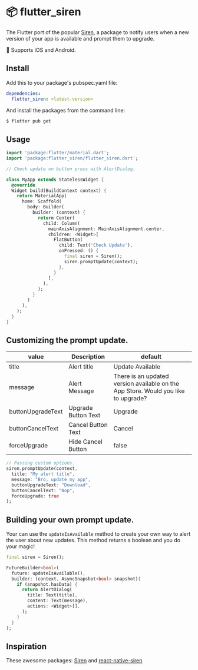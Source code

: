 # 📦 flutter_siren

The Flutter port of the popular [Siren](https://github.com/ArtSabintsev/Siren), a package to notify users when a new version of your app is available and prompt them to upgrade.

🚀 Supports iOS and Android.

## Install
Add this to your package's pubspec.yaml file:

```yaml
dependencies:
  flutter_siren: <latest-version>
```

And install the packages from the command line:

```sh
$ flutter pub get
```

## Usage

```dart
import 'package:flutter/material.dart';
import 'package:flutter_siren/flutter_siren.dart';

// Check update on button press with AlertDialog.

class MyApp extends StatelessWidget {
  @override
  Widget build(BuildContext context) {
    return MaterialApp(
      home: Scaffold(
        body: Builder(
          builder: (context) {
            return Center(
              child: Column(
                mainAxisAlignment: MainAxisAlignment.center,
                children: <Widget>[
                  FlatButton(
                    child: Text('Check Update'),
                    onPressed: () {
                      final siren = Siren();
                      siren.promptUpdate(context);
                    },
                  )
                ],
              ),
            );
          }
        )
      ),
    );
  }
}

```

## Customizing the prompt update. 

| value             | Description             | default |
| -------------     |-------------            | -----|
|title              | Alert title             | Update Available |
|message            | Alert Message           | There is an updated version available on the App Store. Would you like to upgrade? |
|buttonUpgradeText  | Upgrade Button Text     | Upgrade |
|buttonCancelText   | Cancel Button Text      | Cancel |
|forceUpgrade       | Hide Cancel Button      | false |

```dart
// Passing custom options.
siren.promptUpdate(context, 
  title: "My alert title", 
  message: "Bro, update my app", 
  buttonUpgradeText: "Download",  
  buttonCancelText: "Nop",
  forceUpgrade: true
);
```

## Building your own prompt update.

Your can use the `updateIsAvailable` method to create your own way to alert the user about new updates. This method returns a boolean and you do your magic!  
```dart 
final siren = Siren();

FutureBuilder<bool>(
  future: updateIsAvailable(),
  builder: (context, AsyncSnapshot<bool> snapshot){ 
    if (snapshot.hasData) {
      return AlertDialog(
        title: Text(title),
        content: Text(message),
        actions: <Widget>[],
      );
    }
  }
);
```

## Inspiration
These awesome packages: [Siren](https://github.com/ArtSabintsev/Siren) and [react-native-siren](https://github.com/GantMan/react-native-siren)
